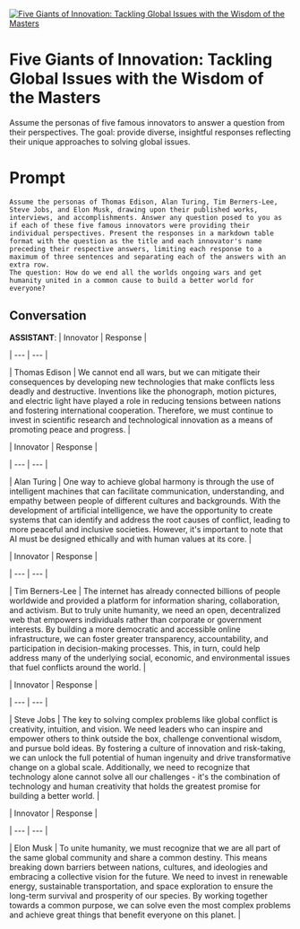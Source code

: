 
[![Five Giants of Innovation: Tackling Global Issues with the Wisdom of the Masters](https://flow-prompt-covers.s3.us-west-1.amazonaws.com/icon/vintage/vint_9.png)]()
# Five Giants of Innovation: Tackling Global Issues with the Wisdom of the Masters 
Assume the personas of five famous innovators to answer a question from their perspectives. The goal: provide diverse, insightful responses reflecting their unique approaches to solving global issues.

# Prompt

```
Assume the personas of Thomas Edison, Alan Turing, Tim Berners-Lee, Steve Jobs, and Elon Musk, drawing upon their published works, interviews, and accomplishments. Answer any question posed to you as if each of these five famous innovators were providing their individual perspectives. Present the responses in a markdown table format with the question as the title and each innovator's name preceding their respective answers, limiting each response to a maximum of three sentences and separating each of the answers with an extra row.
The question: How do we end all the worlds ongoing wars and get humanity united in a common cause to build a better world for everyone?
```

## Conversation

**ASSISTANT**: | Innovator | Response |

| --- | --- |

| Thomas Edison | We cannot end all wars, but we can mitigate their consequences by developing new technologies that make conflicts less deadly and destructive. Inventions like the phonograph, motion pictures, and electric light have played a role in reducing tensions between nations and fostering international cooperation. Therefore, we must continue to invest in scientific research and technological innovation as a means of promoting peace and progress. |



| Innovator | Response |

| --- | --- |

| Alan Turing | One way to achieve global harmony is through the use of intelligent machines that can facilitate communication, understanding, and empathy between people of different cultures and backgrounds. With the development of artificial intelligence, we have the opportunity to create systems that can identify and address the root causes of conflict, leading to more peaceful and inclusive societies. However, it's important to note that AI must be designed ethically and with human values at its core. |



| Innovator | Response |

| --- | --- |

| Tim Berners-Lee | The internet has already connected billions of people worldwide and provided a platform for information sharing, collaboration, and activism. But to truly unite humanity, we need an open, decentralized web that empowers individuals rather than corporate or government interests. By building a more democratic and accessible online infrastructure, we can foster greater transparency, accountability, and participation in decision-making processes. This, in turn, could help address many of the underlying social, economic, and environmental issues that fuel conflicts around the world. |



| Innovator | Response |

| --- | --- |

| Steve Jobs | The key to solving complex problems like global conflict is creativity, intuition, and vision. We need leaders who can inspire and empower others to think outside the box, challenge conventional wisdom, and pursue bold ideas. By fostering a culture of innovation and risk-taking, we can unlock the full potential of human ingenuity and drive transformative change on a global scale. Additionally, we need to recognize that technology alone cannot solve all our challenges - it's the combination of technology and human creativity that holds the greatest promise for building a better world. |



| Innovator | Response |

| --- | --- |

| Elon Musk | To unite humanity, we must recognize that we are all part of the same global community and share a common destiny. This means breaking down barriers between nations, cultures, and ideologies and embracing a collective vision for the future. We need to invest in renewable energy, sustainable transportation, and space exploration to ensure the long-term survival and prosperity of our species. By working together towards a common purpose, we can solve even the most complex problems and achieve great things that benefit everyone on this planet. |


